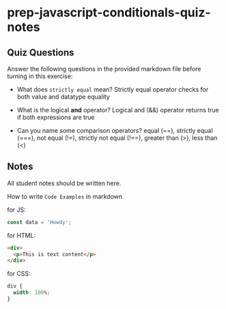 # prep-javascript-conditionals-quiz-notes

## Quiz Questions

Answer the following questions in the provided markdown file before turning in this exercise:

- What does `strictly equal` mean?
  Strictly equal operator checks for both value and datatype equality

- What is the logical **and** operator?
  Logical and (&&) operator returns true if both expressions are true

- Can you name some comparison operators?
  equal (==), strictly equal (===), not equal (!=), strictly not equal (!==), greater than (>), less than (<)

## Notes

All student notes should be written here.

How to write `Code Examples` in markdown

for JS:

```javascript
const data = 'Howdy';
```

for HTML:

```html
<div>
  <p>This is text content</p>
</div>
```

for CSS:

```css
div {
  width: 100%;
}
```
